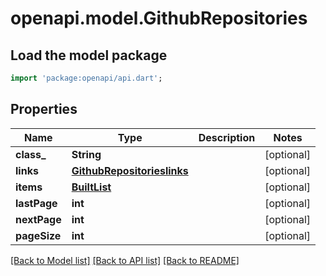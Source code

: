 # openapi.model.GithubRepositories

## Load the model package
```dart
import 'package:openapi/api.dart';
```

## Properties
Name | Type | Description | Notes
------------ | ------------- | ------------- | -------------
**class_** | **String** |  | [optional] 
**links** | [**GithubRepositorieslinks**](GithubRepositorieslinks.md) |  | [optional] 
**items** | [**BuiltList<GithubRepository>**](GithubRepository.md) |  | [optional] 
**lastPage** | **int** |  | [optional] 
**nextPage** | **int** |  | [optional] 
**pageSize** | **int** |  | [optional] 

[[Back to Model list]](../README.md#documentation-for-models) [[Back to API list]](../README.md#documentation-for-api-endpoints) [[Back to README]](../README.md)


